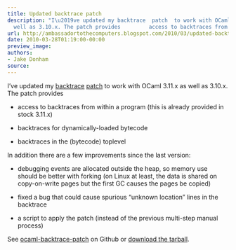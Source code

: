 ```yaml
---
title: Updated backtrace patch
description: "I\u2019ve updated my backtrace  patch  to work with OCaml 3.11.x as
  well as 3.10.x. The patch provides         access to backtraces from within a..."
url: http://ambassadortothecomputers.blogspot.com/2010/03/updated-backtrace-patch.html
date: 2010-03-28T01:19:00-00:00
preview_image:
authors:
- Jake Donham
source:
---
```


<p>I&rsquo;ve updated my <a href="http://skydeck.com/blog/programming/stack-traces-in-ocaml">backtrace</a> <a href="http://skydeck.com/blog/programming/more-stack-traces-in-ocaml">patch</a> to work with OCaml 3.11.x as well as 3.10.x. The patch provides</p> 
 
<ul> 
<li> 
<p>access to backtraces from within a program (this is already provided in stock 3.11.x)</p> 
</li> 
 
<li> 
<p>backtraces for dynamically-loaded bytecode</p> 
</li> 
 
<li> 
<p>backtraces in the (bytecode) toplevel</p> 
</li> 
</ul> 
 
<p>In addition there are a few improvements since the last version:</p> 
 
<ul> 
<li> 
<p>debugging events are allocated outside the heap, so memory use should be better with forking (on Linux at least, the data is shared on copy-on-write pages but the first GC causes the pages be copied)</p> 
</li> 
 
<li> 
<p>fixed a bug that could cause spurious &ldquo;unknown location&rdquo; lines in the backtrace</p> 
</li> 
 
<li> 
<p>a script to apply the patch (instead of the previous multi-step manual process)</p> 
</li> 
</ul> 
 
<p>See <a href="http://github.com/jaked/ocaml-backtrace-patch">ocaml-backtrace-patch</a> on Github or <a href="http://github.com/downloads/jaked/ocaml-backtrace-patch/ocaml-backtrace-patch-0.5.tar.gz">download the tarball</a>.</p>
